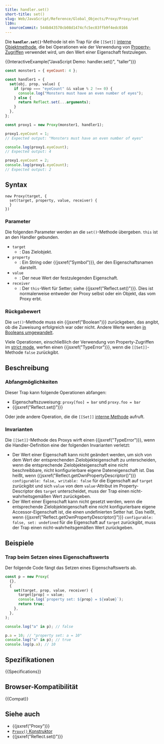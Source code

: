 ```yaml
---
title: handler.set()
short-title: set()
slug: Web/JavaScript/Reference/Global_Objects/Proxy/Proxy/set
l10n:
  sourceCommit: 544b843570cb08d1474cfc5ec03ffb9f4edc0166
---
```


Die **`handler.set()`**-Methode ist ein Trap für die `[[Set]]` [interne Objektmethode](/de/docs/Web/JavaScript/Reference/Global_Objects/Proxy#object_internal_methods), die bei Operationen wie der Verwendung von [Property-Zugriffen](/de/docs/Web/JavaScript/Reference/Operators/Property_accessors) verwendet wird, um den Wert einer Eigenschaft festzulegen.

{{InteractiveExample("JavaScript Demo: handler.set()", "taller")}}

```js interactive-example
const monster1 = { eyeCount: 4 };

const handler1 = {
  set(obj, prop, value) {
    if (prop === "eyeCount" && value % 2 !== 0) {
      console.log("Monsters must have an even number of eyes");
    } else {
      return Reflect.set(...arguments);
    }
  },
};

const proxy1 = new Proxy(monster1, handler1);

proxy1.eyeCount = 1;
// Expected output: "Monsters must have an even number of eyes"

console.log(proxy1.eyeCount);
// Expected output: 4

proxy1.eyeCount = 2;
console.log(proxy1.eyeCount);
// Expected output: 2
```

## Syntax

```js-nolint
new Proxy(target, {
  set(target, property, value, receiver) {
  }
})
```

### Parameter

Die folgenden Parameter werden an die `set()`-Methode übergeben. `this` ist an den Handler gebunden.

- `target`
  - : Das Zielobjekt.
- `property`
  - : Ein String oder {{jsxref("Symbol")}}, der den Eigenschaftsnamen darstellt.
- `value`
  - : Der neue Wert der festzulegenden Eigenschaft.
- `receiver`
  - : Der `this`-Wert für Setter; siehe {{jsxref("Reflect.set()")}}. Dies ist normalerweise entweder der Proxy selbst oder ein Objekt, das vom Proxy erbt.

### Rückgabewert

Die `set()`-Methode muss ein {{jsxref("Boolean")}} zurückgeben, das angibt, ob die Zuweisung erfolgreich war oder nicht. Andere Werte werden [in Booleans umgewandelt](/de/docs/Web/JavaScript/Reference/Global_Objects/Boolean#boolean_coercion).

Viele Operationen, einschließlich der Verwendung von Property-Zugriffen im [strict mode](/de/docs/Web/JavaScript/Reference/Strict_mode), werfen einen {{jsxref("TypeError")}}, wenn die `[[Set]]`-Methode `false` zurückgibt.

## Beschreibung

### Abfangmöglichkeiten

Dieser Trap kann folgende Operationen abfangen:

- Eigenschaftszuweisung: `proxy[foo] = bar` und `proxy.foo = bar`
- {{jsxref("Reflect.set()")}}

Oder jede andere Operation, die die `[[Set]]` [interne Methode](/de/docs/Web/JavaScript/Reference/Global_Objects/Proxy#object_internal_methods) aufruft.

### Invarianten

Die `[[Set]]`-Methode des Proxys wirft einen {{jsxref("TypeError")}}, wenn die Handler-Definition eine der folgenden Invarianten verletzt:

- Der Wert einer Eigenschaft kann nicht geändert werden, um sich von dem Wert der entsprechenden Zielobjekteigenschaft zu unterscheiden, wenn die entsprechende Zielobjekteigenschaft eine nicht beschreibbare, nicht konfigurierbare eigene Dateneigenschaft ist. Das heißt, wenn {{jsxref("Reflect.getOwnPropertyDescriptor()")}} `configurable: false, writable: false` für die Eigenschaft auf `target` zurückgibt und sich `value` von dem `value`-Attribut im Property-Descriptor des `target` unterscheidet, muss der Trap einen nicht-wahrheitsgemäßen Wert zurückgeben.
- Der Wert einer Eigenschaft kann nicht gesetzt werden, wenn die entsprechende Zielobjekteigenschaft eine nicht konfigurierbare eigene Accessor-Eigenschaft ist, die einen undefinierten Setter hat. Das heißt, wenn {{jsxref("Reflect.getOwnPropertyDescriptor()")}} `configurable: false, set: undefined` für die Eigenschaft auf `target` zurückgibt, muss der Trap einen nicht-wahrheitsgemäßen Wert zurückgeben.

## Beispiele

### Trap beim Setzen eines Eigenschaftswerts

Der folgende Code fängt das Setzen eines Eigenschaftswerts ab.

```js
const p = new Proxy(
  {},
  {
    set(target, prop, value, receiver) {
      target[prop] = value;
      console.log(`property set: ${prop} = ${value}`);
      return true;
    },
  },
);

console.log("a" in p); // false

p.a = 10; // "property set: a = 10"
console.log("a" in p); // true
console.log(p.a); // 10
```

## Spezifikationen

{{Specifications}}

## Browser-Kompatibilität

{{Compat}}

## Siehe auch

- {{jsxref("Proxy")}}
- [`Proxy()` Konstruktor](/de/docs/Web/JavaScript/Reference/Global_Objects/Proxy/Proxy)
- {{jsxref("Reflect.set()")}}

